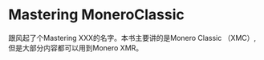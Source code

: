 # Mastering MoneroClassic

跟风起了个Mastering XXX的名字。本书主要讲的是Monero Classic （XMC）, 但是大部分内容都可以用到Monero XMR。


